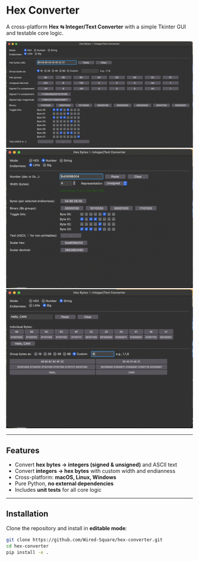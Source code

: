 # Hex Converter

A cross-platform **Hex ⇆ Integer/Text Converter** with a simple Tkinter GUI and testable core logic.

![hex-view](assets/hex-view.png)
![number-view](assets/number-view.png)
![string-view](assets/string-view.png)

---

## Features
- Convert **hex bytes → integers (signed & unsigned)** and ASCII text
- Convert **integers → hex bytes** with custom width and endianness
- Cross-platform: **macOS, Linux, Windows**
- Pure Python, **no external dependencies**
- Includes **unit tests** for all core logic

---

## Installation

Clone the repository and install in **editable mode**:

```bash
git clone https://github.com/Wired-Square/hex-converter.git
cd hex-converter
pip install -e .
